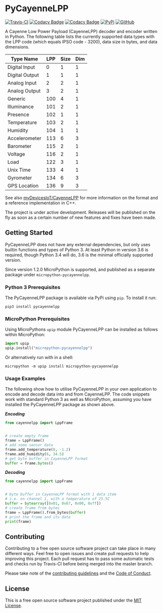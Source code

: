 # PyCayenneLPP

[![Travis-CI](https://travis-ci.com/smlng/pycayennelpp.svg?branch=master)](https://travis-ci.com/smlng/pycayennelpp)
[![Codacy Badge](https://app.codacy.com/project/badge/Grade/a47d55068ce348c2a83497d2ab5f07bf)](https://www.codacy.com/gh/smlng/pycayennelpp/dashboard?utm_source=github.com&amp;utm_medium=referral&amp;utm_content=smlng/pycayennelpp&amp;utm_campaign=Badge_Grade)
[![Codacy Badge](https://app.codacy.com/project/badge/Coverage/a47d55068ce348c2a83497d2ab5f07bf)](https://www.codacy.com/gh/smlng/pycayennelpp/dashboard?utm_source=github.com&utm_medium=referral&utm_content=smlng/pycayennelpp&utm_campaign=Badge_Coverage)
[![PyPi](https://badge.fury.io/py/pycayennelpp.svg)](https://badge.fury.io/py/pycayennelpp)
[![GitHub](https://img.shields.io/badge/License-MIT-blue.svg)](https://github.com/smlng/pycayennelpp/blob/master/LICENSE)

A Cayenne Low Power Payload (CayenneLPP) decoder and encoder written in Python.
The following table lists the currently supported data types with the LPP code
(which equals IPSO code - 3200), data size in bytes, and data dimensions.

| Type Name      | LPP | Size | Dim |
|----------------|-----|------|-----|
| Digital Input  |   0 |    1 |   1 |
| Digital Output |   1 |    1 |   1 |
| Analog Input   |   2 |    2 |   1 |
| Analog Output  |   3 |    2 |   1 |
| Generic        | 100 |    4 |   1 |
| Illuminance    | 101 |    2 |   1 |
| Presence       | 102 |    1 |   1 |
| Temperature    | 103 |    2 |   1 |
| Humidity       | 104 |    1 |   1 |
| Accelerometer  | 113 |    6 |   3 |
| Barometer      | 115 |    2 |   1 |
| Voltage        | 116 |    2 |   1 |
| Load           | 122 |    3 |   1 |
| Unix Time      | 133 |    4 |   1 |
| Gyrometer      | 134 |    6 |   3 |
| GPS Location   | 136 |    9 |   3 |

See also [myDevicesIoT/CayenneLPP](https://github.com/myDevicesIoT/CayenneLPP)
for more information on the format and a reference implementation in C++.

The project is under active development. Releases will be published on the
fly as soon as a certain number of new features and fixes have been made.

## Getting Started

PyCayenneLPP does not have any external dependencies, but only uses builtin
functions and types of Python 3. At least Python in version 3.6 is required,
though Python 3.4 will do, 3.6 is the minimal officially supported version.

Since version 1.2.0 MicroPython is supported, and published as a separate
package under `micropython-pycayennelpp`.

### Python 3 Prerequisites

The PyCayenneLPP package is available via PyPi using `pip`. To install it run:

```Shell
pip3 install pycayennelpp
```

### MicroPython Prerequisites

Using MicroPythons `upip` module PyCayenneLPP can be installed as follows
within MicroPython:

```Python
import upip
upip.install("micropython-pycayennelpp")
```

Or alternatively run with in a shell:

```Shell
micropython -m upip install micropython-pycayennelpp
```

### Usage Examples

The following show how to utilise PyCayenneLPP in your own application
to encode and decode data into and from CayenneLPP. The code snippets
work with standard Python 3 as well as MicroPython, assuming you have
installed the PyCayenneLPP package as shown above.

***Encoding***

```Python
from cayennelpp import LppFrame


# create empty frame
frame = LppFrame()
# add some sensor data
frame.add_temperature(0, -1.2)
frame.add_humidity(6, 34.5)
# get byte buffer in CayenneLPP format
buffer = frame.bytes()
```

***Decoding***

```Python
from cayennelpp import LppFrame


# byte buffer in CayenneLPP format with 1 data item
# i.e. on channel 1, with a temperature of 25.5C
buffer = bytearray([0x01, 0x67, 0x00, 0xff])
# create frame from bytes
frame = LppFrame().from_bytes(buffer)
# print the frame and its data
print(frame)
```

## Contributing

Contributing to a free open source software project can take place in many
different ways. Feel free to open issues and create pull requests to help
improving this project. Each pull request has to pass some automatic tests and
checks run by Travis-CI before being merged into the master branch.

Please take note of the [contributing guidelines](CONTRIBUTING.md) and the
[Code of Conduct](CODE_OF_CONDUCT.md).

## License

This is a free open source software project published under the [MIT License](LICENSE).
